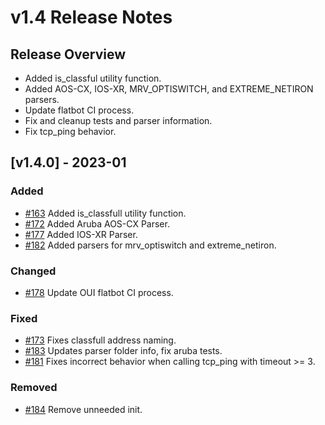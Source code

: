 # v1.4 Release Notes

## Release Overview

- Added is_classful utility function.
- Added AOS-CX, IOS-XR, MRV_OPTISWITCH, and EXTREME_NETIRON parsers.
- Update flatbot CI process.
- Fix and cleanup tests and parser information.
- Fix tcp_ping behavior.

## [v1.4.0] - 2023-01

### Added

- [#163](https://github.com/networktocode/netutils/pull/163) Added is_classfull utility function.
- [#172](https://github.com/networktocode/netutils/pull/172) Added Aruba AOS-CX Parser.
- [#177](https://github.com/networktocode/netutils/pull/177) Added IOS-XR Parser.
- [#182](https://github.com/networktocode/netutils/pull/182) Added parsers for mrv_optiswitch and extreme_netiron.

### Changed

- [#178](https://github.com/networktocode/netutils/pull/178) Update OUI flatbot CI process.

### Fixed

- [#173](https://github.com/networktocode/netutils/pull/173) Fixes classfull address naming.
- [#183](https://github.com/networktocode/netutils/pull/183) Updates parser folder info, fix aruba tests.
- [#181](https://github.com/networktocode/netutils/pull/181) Fixes incorrect behavior when calling tcp_ping with timeout >= 3.

### Removed

- [#184](https://github.com/networktocode/netutils/pull/184) Remove unneeded init.
